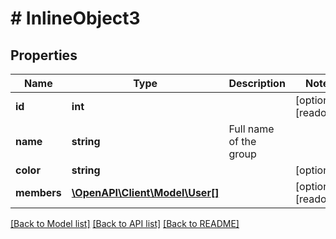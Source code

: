 # # InlineObject3

## Properties

Name | Type | Description | Notes
------------ | ------------- | ------------- | -------------
**id** | **int** |  | [optional] [readonly]
**name** | **string** | Full name of the group |
**color** | **string** |  | [optional]
**members** | [**\OpenAPI\Client\Model\User[]**](User.md) |  | [optional] [readonly]

[[Back to Model list]](../../README.md#models) [[Back to API list]](../../README.md#endpoints) [[Back to README]](../../README.md)
